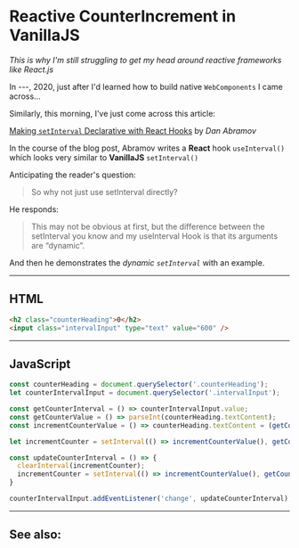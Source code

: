 # Reactive CounterIncrement in VanillaJS
*This is why I'm still struggling to get my head around reactive frameworks like React.js*

In ---, 2020, just after I'd learned how to build native `WebComponents` I came across...

Similarly, this morning, I've just come across this article:

[Making `setInterval` Declarative with React Hooks](https://overreacted.io/making-setinterval-declarative-with-react-hooks/) by *Dan Abramov*

In the course of the blog post, Abramov writes a **React** hook `useInterval()` which looks very similar to **VanillaJS** `setInterval()`

Anticipating the reader's question:

> So why not just use setInterval directly?

He responds:

> This may not be obvious at first, but the difference between the setInterval you know and my useInterval Hook is that its arguments are “dynamic”.

And then he demonstrates the *dynamic `setInterval`* with an example.

______



## HTML

```html
<h2 class="counterHeading">0</h2>
<input class="intervalInput" type="text" value="600" />
```

______

## JavaScript

```js
const counterHeading = document.querySelector('.counterHeading');
let counterIntervalInput = document.querySelector('.intervalInput');

const getCounterInterval = () => counterIntervalInput.value;
const getCounterValue = () => parseInt(counterHeading.textContent);
const incrementCounterValue = () => counterHeading.textContent = (getCounterValue() + 1);

let incrementCounter = setInterval(() => incrementCounterValue(), getCounterInterval());

const updateCounterInterval = () => {
  clearInterval(incrementCounter);
  incrementCounter = setInterval(() => incrementCounterValue(), getCounterInterval());
}

counterIntervalInput.addEventListener('change', updateCounterInterval);
```
____

## See also:

